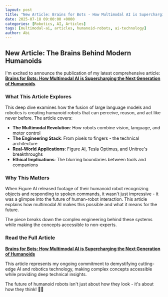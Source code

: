 ```yaml
---
layout: post
title: "New Article: Brains for Bots - How Multimodal AI is Supercharging Humanoids"
date: 2025-07-18 09:00:00 +0000
categories: [Robotics, AI, Articles]
tags: [multimodal-ai, articles, humanoid-robots, ai-technology]
author: Abi 
---
```


## New Article: The Brains Behind Modern Humanoids

I'm excited to announce the publication of my latest comprehensive article: **[Brains for Bots: How Multimodal AI is Supercharging the Next Generation of Humanoids](/articles/multi-modal.html)**.

### What This Article Explores

This deep dive examines how the fusion of large language models and robotics is creating humanoid robots that can perceive, reason, and act like never before. The article covers:

- **The Multimodal Revolution**: How robots combine vision, language, and motor control
- **The Engineering Stack**: From pixels to fingers - the technical architecture
- **Real-World Applications**: Figure AI, Tesla Optimus, and Unitree's breakthroughs
- **Ethical Implications**: The blurring boundaries between tools and companions

### Why This Matters

When Figure AI released footage of their humanoid robot recognizing objects and responding to spoken commands, it wasn't just impressive - it was a glimpse into the future of human-robot interaction. This article explains how multimodal AI makes this possible and what it means for the future.

The piece breaks down the complex engineering behind these systems while making the concepts accessible to non-experts.

### Read the Full Article

**[Brains for Bots: How Multimodal AI is Supercharging the Next Generation of Humanoids](/articles/multi-modal.html)**

This article represents my ongoing commitment to demystifying cutting-edge AI and robotics technology, making complex concepts accessible while providing deep technical insights.

The future of humanoid robots isn't just about how they look - it's about how they think! 🧠🤖 